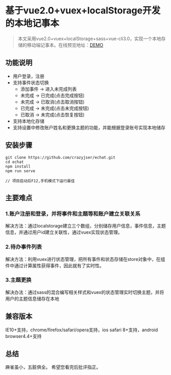 # 基于vue2.0+vuex+localStorage开发的本地记事本

> 本文采用vue2.0+vuex+localStorage+sass+vue-cli3.0，实现一个本地存储的移动端记事本。在线预览地址：[DEMO](http://echat.applinzi.com)

## 功能说明

- 用户登录，注册
- 支持事件状态切换
	- 添加事件 -> 进入未完成列表
	- 未完成 -> 已完成(点击完成按钮)
	- 未完成 -> 已取消(点击取消按钮)
	- 已完成 -> 未完成(点击未完成按钮)
	- 已取消 -> 未完成(点击恢复按钮)
- 支持本地化存储
- 支持设置中修改账户姓名和更换主题的功能，并能根据登录账号实现本地储存

## 安装步骤

	git clone https://github.com/crazyjser/echat.git
	cd echat
	npm install
	npm run serve
	
	// 项目启动后F12,手机模式下运行最佳

## 主要难点

### 1.账户注册和登录，并将事件和主题等和账户建立关联关系

解决方法：通过localstorage建立三个数组，分别储存用户信息，事件信息，主题信息，并通过用户id建立关联性，通过vuex实现状态管理。

### 2.待办事件列表

解决方法：利用vuex进行状态管理，把所有事件和状态存储在store对象中，在组件中通过计算属性获得事件，因此就有了实时性。

### 3.主题更换

解决办法：通过sass的混合编写相关样式和vuex的状态管理实时切换主题，并将用户的主题信息储存在本地

## 兼容版本
IE10+支持，chrome/firefox/safari/opera支持，ios safari 8+支持，android browser4.4+支持

## 总结 ##

麻雀虽小，五脏俱全。 希望您看完后批评指正。
